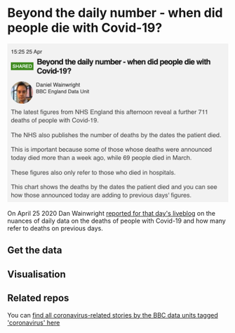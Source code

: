 # Beyond the daily number - when did people die with Covid-19?

![](https://raw.githubusercontent.com/BBC-Data-Unit/coronavirus-deaths-dates/master/Coronavirus%20in%20England%20%20Latest%20updates%20-%20BBC%20News.png?token=AAE2X3ZWADD2QV7PYAJGV7K6U2HXG)

On April 25 2020 Dan Wainwright [reported for that day's liveblog](https://www.bbc.co.uk/news/live/uk-england-52386939?pinned_post_locator=urn:asset:40def073-b117-47b9-bf62-e858462afbc7) on the nuances of daily data on the deaths of people with Covid-19 and how many refer to deaths on previous days. 

## Get the data

## Visualisation


## Related repos

You can [find all coronavirus-related stories by the BBC data units tagged 'coronavirus' here](https://github.com/search?q=topic%3Acoronavirus+org%3ABBC-Data-Unit&type=Repositories)


